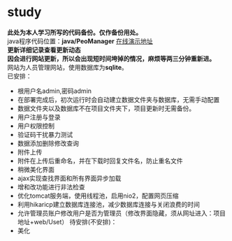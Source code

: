 # study
**此处为本人学习所写的代码备份。仅作备份用处。** <br/>
java程序代码位置：**java/PeoManager** [在线演示地址](http://150.158.81.132/PeoManager) <br/>
**更新详细记录查看更新动态**<br/>
**因会进行网站更新，所以会出现短时间垮掉的情况，麻烦等两三分钟重新进。**<br/>
网站为人员管理网站，使用数据库为**sqlite**。<br/>
已安排：<br/>
- 根用户名admin,密码admin
- 在部署完成后，初次运行时会自动建立数据文件夹与数据库，无需手动配置
- 数据文件夹以及数据库不在项目文件夹下，项目更新时无需备份。
- 用户注册与登录
- 用户权限控制
- 验证码干扰暴力测试
- 数据添加删除修改查询
- 附件上传
- 附件在上传后重命名，并在下载时回复文件名，防止重名文件
- 稍微美化界面
- ajax实现查找界面和所有界面异步加载
- 增和改功能进行非法检查
- 优化tomcat服务端，使用线程池，启用nio2，配置网页压缩 
- 利用hikaricp建立数据库连接池，减少数据库连接与关闭浪费的时间
- 允许管理员账户修改用户是否为管理员（修改界面隐藏，须从网址进入：项目地址+web/Uset）
待安排(不安排)：<br/>
- 美化

